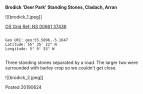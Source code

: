 **Brodick 'Deer Park' Standing Stones, Cladach, Arran**

![[brodick_1.jpeg]]

[OS Grid Ref: NS 00661 37436](https://osmaps.ordnancesurvey.co.uk/55.58964112993499,-5.164788690645112,17.989999771118164/pin/)

```

Geo URI: geo:55.5896,-5.1647
Latitude: 55° 35' 22" N
Longitude: 5° 9' 53" W
    
```

Three standing stones separated by a road. The larger two were surrounded with barley crop so we couldn't get close.

![[brodick_2.jpeg]]

Posted 20190624